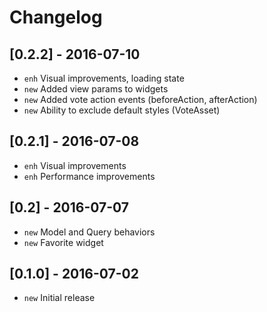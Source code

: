 # Changelog

## [0.2.2] - 2016-07-10

- `enh` Visual improvements, loading state
- `new` Added view params to widgets
- `new` Added vote action events (beforeAction, afterAction)
- `new` Ability to exclude default styles (VoteAsset)

## [0.2.1] - 2016-07-08

- `enh` Visual improvements
- `enh` Performance improvements

## [0.2] - 2016-07-07

- `new` Model and Query behaviors
- `new` Favorite widget

## [0.1.0] - 2016-07-02

- `new` Initial release
